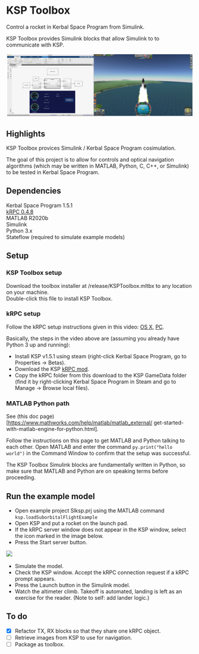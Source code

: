 # KSP Toolbox
Control a rocket in Kerbal Space Program from Simulink.

KSP Toolbox provides Simulink blocks that allow Simulink to to communicate with KSP.

<p float = "left">
    <img src="doc/images/slkspsidebyside.png" width = "800"/>
</p>


## Highlights

KSP Toolbox provices Simulink / Kerbal Space Program cosimulation.

The goal of this project is to allow for controls and optical navigation
algorithms (which may be written in MATLAB, Python, C, C++, or Simulink)
to be tested in Kerbal Space Program.

## Dependencies
Kerbal Space Program 1.5.1  
[kRPC 0.4.8](https://krpc.github.io/krpc)  
MATLAB R2020b  
Simulink    
Python 3.x  
Stateflow (required to simulate example models)


## Setup

### KSP Toolbox setup
Download the toolbox installer at /release/KSPToolbox.mltbx to any location on your machine.  
Double-click this file to install KSP Toolbox.  

### kRPC setup
Follow the kRPC setup instructions given in this video:
[OS X](https://www.youtube.com/watch?v=x6wdnge-hZU&t=0s),
[PC](https://www.youtube.com/watch?v=RQzWri_K_UY).  

Basically, the steps in the video above are (assuming you already have
Python 3 up and running):  
- Install KSP v1.5.1 using steam (right-click Kerbal Space Program, go to
Properties -> Betas).  
- Download the KSP [kRPC mod](https://spacedock.info/mod/69/kRPC).  
- Copy the kRPC folder from this download to the KSP GameData folder (find
it by right-clicking Kerbal Space Program in Steam and go to Manage ->
Browse local files).  

### MATLAB Python path

See 
(this doc page)
[https://www.mathworks.com/help/matlab/matlab_external/
get-started-with-matlab-engine-for-python.html]. 

Follow the instructions on this page to get MATLAB and Python talking to 
each other.  Open MATLAB and enter the command 
```py.print("hello world")``` in the Command Window to confirm that the 
setup was successful. 

The KSP Toolbox Simulink blocks are fundamentally written in Python, so 
make sure that MATLAB and Python are on speaking terms before proceeding.


## Run the example model

- Open example project Slksp.prj using the MATLAB command ```ksp.loadSuborbitalFlightExample```  
- Open KSP and put a rocket on the launch pad.
- If the kRPC server window does not appear in the KSP window, select the
icon marked in the image below.
- Press the Start server button.  

<p float = "left">
    <img src="doc/images/start-krpc-server-menu.png" width = "300"/>
</p>

- Simulate the model.
- Check the KSP window. Accept the kRPC connection request if a kRPC prompt
appears.  
- Press the Launch button in the Simulink model.  
- Watch the altimeter climb. Takeoff is automated, landing is left as an exercise for the reader. (Note to self: add lander logic.)  

## To do
- [x] Refactor TX, RX blocks so that they share one kRPC object.
- [ ] Retrieve images from KSP to use for navigation.
- [ ] Package as toolbox.
